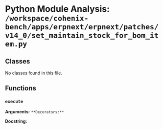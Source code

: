 # Python Module Analysis: `/workspace/cohenix-bench/apps/erpnext/erpnext/patches/v14_0/set_maintain_stock_for_bom_item.py`

## Classes

No classes found in this file.


## Functions

### `execute`
**Arguments:** ``
**Decorators:** ``

**Docstring:**
```

```

